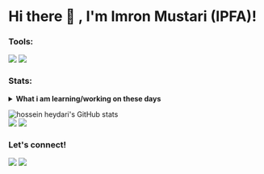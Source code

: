 # Hi there 👋 , I'm Imron Mustari (IPFA)!


### Tools:
<p>
    <img src="https://img.shields.io/badge/OS-MacOS-blue?&logo=apple" />
    <img src="https://img.shields.io/badge/Text%20Editor-Visual%20Studio%20Code-blue?&logo=visual%20studio%20code&logoColor=blue" />
</p>

### Stats:
<details>
 <summary><strong>What i am learning/working on these days</strong></summary>
    -🔭 I'm currently studying Front End Development </br>
    - 👯 I would love to try a Front End Development internship. </br>
    - 🤔 I am looking for help to master programming. hehe </br>
    - 💬 Ask me about anything. </br>
    - 📫 How to reach me: <a href="mailto:imronmustari214@gmail.com">Email me!</a>  </br>
    - 😄 Pronouns: He/him </br>
    - ⚡ Fun facts: ... </br>
</details>


  <img src="https://github-readme-stats.vercel.app/api?username=ipfa24&show_icons=true&include_all_commits=true&theme=monokai" alt="hossein heydari's GitHub stats" /><br />
  <img src="https://github-readme-streak-stats.herokuapp.com/?user=ipfa24&theme=monokai"/>
  <img src="https://github-readme-stats.vercel.app/api/top-langs/?username=ipfa24&layout=compact&theme=monokai&langs_count=12"/><br />
</p>

### Let's connect!

<p>
    <a href="https://www.linkedin.com/in/imron-mustari-a884a5217/" target="blank"><img src="https://img.shields.io/badge/LinkedIn-0077B5?style=for-the-badge&logo=linkedin&logoColor=white" /></a>
    <a href="https://www.instagram.com/imronmstr_/" target="blank"><img src="https://img.shields.io/badge/Instagram-E4405F?style=for-the-badge&logo=instagram&logoColor=white" /></a>
</p>


<!--
**ipfa24/ipfa24** is a ✨ _special_ ✨ repository because its `README.md` (this file) appears on your GitHub profile.

Here are some ideas to get you started:

- 🔭 I’m currently working on ...
- 🌱 I’m currently learning ...
- 👯 I’m looking to collaborate on ...
- 🤔 I’m looking for help with ...
- 💬 Ask me about ...
- 📫 How to reach me: ...
- 😄 Pronouns: ...
- ⚡ Fun fact: ...
-->
